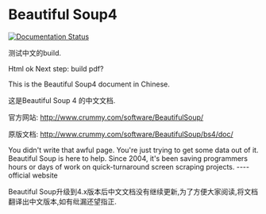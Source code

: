 Beautiful Soup4
================

[![Documentation Status](https://readthedocs.org/projects/testchinese/badge/?version=latest)](http://testchinese.readthedocs.io/en/latest/?badge=latest)
    
    
测试中文的build. 

Html ok
Next step: build pdf? 

This is the Beautiful Soup4 document in Chinese.

这是Beautiful Soup 4 的中文文档.

官方网站: http://www.crummy.com/software/BeautifulSoup/

原版文档: http://www.crummy.com/software/BeautifulSoup/bs4/doc/

You didn't write that awful page. You're just trying to get some data out of it. Beautiful Soup is here to help. Since 2004, it's been saving programmers hours or days of work on quick-turnaround screen scraping projects. ---- official website

Beautiful Soup升级到4.x版本后中文文档没有继续更新,为了方便大家阅读,将文档翻译出中文版本,如有纰漏还望指正.
